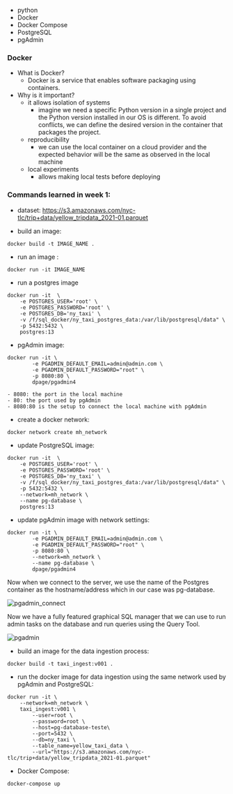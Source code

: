 - python
- Docker
- Docker Compose
- PostgreSQL
- pgAdmin


### Docker

- What is Docker?
    - Docker is a service that enables software packaging using containers.
- Why is it important?
    - it allows isolation of systems
        - imagine we need a specific Python version in a single project and the Python version installed in our OS is different. To avoid conflicts, we can define the desired version in the container that packages the project.
    - reproducibility
        - we can use the local container on a cloud provider and the expected behavior will be the same as observed in the local machine
    - local experiments
        - allows making local tests before deploying

### Commands learned in week 1:

- dataset: https://s3.amazonaws.com/nyc-tlc/trip+data/yellow_tripdata_2021-01.parquet

 - build an image:
 ```
 docker build -t IMAGE_NAME .
 ``` 
 - run an image :
 ```
 docker run -it IMAGE_NAME
 ```
- run a postgres image 
```
docker run -it  \
    -e POSTGRES_USER='root' \
    -e POSTGRES_PASSWORD='root' \
    -e POSTGRES_DB='ny_taxi' \
    -v /f/sql_docker/ny_taxi_postgres_data:/var/lib/postgresql/data" \
    -p 5432:5432 \
    postgres:13 
```

- pgAdmin image: 
```
docker run -it \
        -e PGADMIN_DEFAULT_EMAIL=admin@admin.com \
        -e PGADMIN_DEFAULT_PASSWORD="root" \
        -p 8080:80 \
        dpage/pgadmin4
```



    - 8080: the port in the local machine
    - 80: the port used by pgAdmin
    - 8080:80 is the setup to connect the local machine with pgAdmin

- create a docker network: 
```
docker network create mh_network
```
 
- update PostgreSQL image: 
```
docker run -it  \
    -e POSTGRES_USER='root' \
    -e POSTGRES_PASSWORD='root' \
    -e POSTGRES_DB='ny_taxi' \
    -v /f/sql_docker/ny_taxi_postgres_data:/var/lib/postgresql/data" \
    -p 5432:5432 \
    --network=mh_network \
    --name pg-database \
    postgres:13
```

- update pgAdmin image with network settings: 
```
docker run -it \
        -e PGADMIN_DEFAULT_EMAIL=admin@admin.com \
        -e PGADMIN_DEFAULT_PASSWORD="root" \
        -p 8080:80 \
        --network=mh_network \
        --name pg-database \
        dpage/pgadmin4
```
Now when we connect to the server, we use the name of the Postgres container as the hostname/address which in our case was pg-database.


![pgadmin_connect](https://i.imgur.com/8xKK5S1.png)

Now we have a fully featured graphical SQL manager that we can use to run admin tasks on the database and run queries using the Query Tool.


![pgadmin](https://i.imgur.com/6FSwGXR.png)

- build an image for the data ingestion process: 
```
docker build -t taxi_ingest:v001 .
```

- run the docker image for data ingestion using the same network used by pgAdmin and PostgreSQL:
```
docker run -it \
    --network=mh_network \
    taxi_ingest:v001 \
        --user=root \
        --password=root \
        --host=pg-database-teste\
        --port=5432 \
        --db=ny_taxi \
        --table_name=yellow_taxi_data \
        --url="https://s3.amazonaws.com/nyc-tlc/trip+data/yellow_tripdata_2021-01.parquet"
```

- Docker Compose:
```
docker-compose up
```
